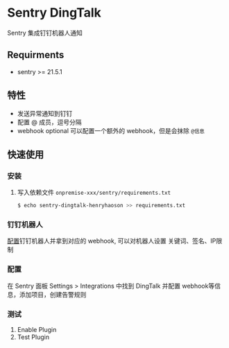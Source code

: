 # Sentry DingTalk

Sentry 集成钉钉机器人通知

## Requirments
- sentry >= 21.5.1

## 特性
- 发送异常通知到钉钉
- 配置 @ 成员，逗号分隔
- webhook optional 可以配置一个额外的 webhook，但是会抹除 `@信息`
## 快速使用
### 安装
1. 写入依赖文件 `onpremise-xxx/sentry/requirements.txt`
    ```bash
    $ echo sentry-dingtalk-henryhaoson >> requirements.txt
    ```

### 钉钉机器人
[配置](https://developers.dingtalk.com/document/app/custom-robot-access)钉钉机器人并拿到对应的 webhook, 可以对机器人设置 关键词、签名、IP限制

### 配置
在 Sentry 面板 Settings > Integrations 中找到 DingTalk 并配置 webhook等信息，添加项目，创建告警规则

### 测试
1. Enable Plugin
2. Test Plugin
